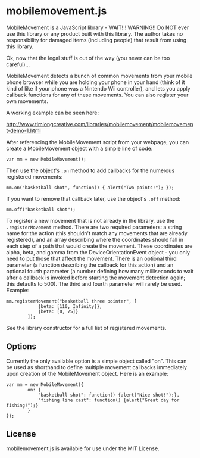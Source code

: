 # mobilemovement.js

MobileMovement is a JavaScript library - WAIT!!! WARNING!! Do NOT ever use this library or any product built with this library. The author takes no responsibility for damaged items (including people) that result from using this library.

Ok, now that the legal stuff is out of the way (you never can be too careful)...

MobileMovement detects a bunch of common movements from your mobile phone browser while you are holding your phone in your hand (think of it kind of like if your phone was a Nintendo Wii controller), and lets you apply callback functions for any of these movements. You can also register your own movements.

A working example can be seen here:

http://www.timlongcreative.com/libraries/mobilemovement/mobilemovement-demo-1.html

After referencing the MobileMovement script from your webpage, you can create a MobileMovement object with a simple line of code:

```
var mm = new MobileMovement();
```

Then use the object's `.on` method to add callbacks for the numerous registered movements:

```
mm.on("basketball shot", function() { alert("Two points!"); });
```

If you want to remove that callback later, use the object's `.off` method:

```
mm.off("basketball shot");
```

To register a new movement that is not already in the library, use the `.registerMovement` method. There are two required parameters: a string name for the action (this shouldn't match any movements that are already registered), and an array describing where the coordinates should fall in each step of a path that would create the movement. These coordinates are alpha, beta, and gamma from the DeviceOrientationEvent object - you only need to put those that affect the movement. There is an optional third parameter (a function describing the callback for this action) and an optional fourth parameter (a number defining how many milliseconds to wait after a callback is invoked before starting the movement detection again; this defaults to 500). The third and fourth parameter will rarely be used. Example:

```
mm.registerMovement("basketball three pointer", [
			{beta: [110, Infinity]},
			{beta: [0, 75]}
		]);
```

See the library constructor for a full list of registered movements.

## Options

Currently the only available option is a simple object called "on". This can be used as shorthand to define multiple movement callbacks immediately upon creation of the MobileMovement object. Here is an example:

```
var mm = new MobileMovement({
		on: {
			"basketball shot": function() {alert("Nice shot!");},
			"fishing line cast": function() {alert("Great day for fishing!");}
		}
});
```

## License

mobilemovement.js is available for use under the MIT License.
